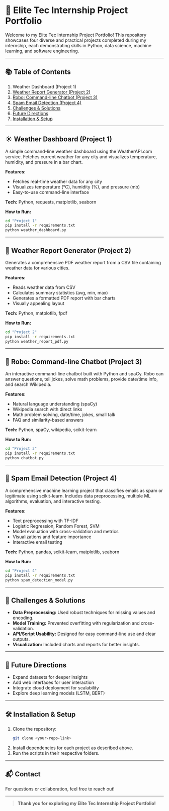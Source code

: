 # 🌟 Elite Tec Internship Project Portfolio

Welcome to my Elite Tec Internship Project Portfolio! This repository showcases four diverse and practical projects completed during my internship, each demonstrating skills in Python, data science, machine learning, and software engineering.

---

## 📚 Table of Contents
1. Weather Dashboard (Project 1)
2. [Weather Report Generator (Project 2)](#weather-report-generator-project-2)
3. [Robo: Command-line Chatbot (Project 3)](#robo-command-line-chatbot-project-3)
4. [Spam Email Detection (Project 4)](#spam-email-detection-project-4)
5. [Challenges & Solutions](#challenges--solutions)
6. [Future Directions](#future-directions)
7. [Installation & Setup](#installation--setup)

---

## ☀️ Weather Dashboard (Project 1)
A simple command-line weather dashboard using the WeatherAPI.com service. Fetches current weather for any city and visualizes temperature, humidity, and pressure in a bar chart.

**Features:**
- Fetches real-time weather data for any city
- Visualizes temperature (°C), humidity (%), and pressure (mb)
- Easy-to-use command-line interface

**Tech:** Python, requests, matplotlib, seaborn

**How to Run:**
```sh
cd "Project 1"
pip install -r requirements.txt
python weather_dashboard.py
```

---

## 📄 Weather Report Generator (Project 2)
Generates a comprehensive PDF weather report from a CSV file containing weather data for various cities.

**Features:**
- Reads weather data from CSV
- Calculates summary statistics (avg, min, max)
- Generates a formatted PDF report with bar charts
- Visually appealing layout

**Tech:** Python, matplotlib, fpdf

**How to Run:**
```sh
cd "Project 2"
pip install -r requirements.txt
python weather_report_pdf.py
```

---

## 🤖 Robo: Command-line Chatbot (Project 3)
An interactive command-line chatbot built with Python and spaCy. Robo can answer questions, tell jokes, solve math problems, provide date/time info, and search Wikipedia.

**Features:**
- Natural language understanding (spaCy)
- Wikipedia search with direct links
- Math problem solving, date/time, jokes, small talk
- FAQ and similarity-based answers

**Tech:** Python, spaCy, wikipedia, scikit-learn

**How to Run:**
```sh
cd "Project 3"
pip install -r requirements.txt
python chatbot.py
```

---

## 📧 Spam Email Detection (Project 4)
A comprehensive machine learning project that classifies emails as spam or legitimate using scikit-learn. Includes data preprocessing, multiple ML algorithms, evaluation, and interactive testing.

**Features:**
- Text preprocessing with TF-IDF
- Logistic Regression, Random Forest, SVM
- Model evaluation with cross-validation and metrics
- Visualizations and feature importance
- Interactive email testing

**Tech:** Python, pandas, scikit-learn, matplotlib, seaborn

**How to Run:**
```sh
cd "Project 4"
pip install -r requirements.txt
python spam_detection_model.py
```

---

## 🚀 Challenges & Solutions
- **Data Preprocessing:** Used robust techniques for missing values and encoding.
- **Model Training:** Prevented overfitting with regularization and cross-validation.
- **API/Script Usability:** Designed for easy command-line use and clear outputs.
- **Visualization:** Included charts and reports for better insights.

---

## 🔮 Future Directions
- Expand datasets for deeper insights
- Add web interfaces for user interaction
- Integrate cloud deployment for scalability
- Explore deep learning models (LSTM, BERT)

---

## 🛠️ Installation & Setup
1. Clone the repository:
   ```sh
   git clone <your-repo-link>
   ```
2. Install dependencies for each project as described above.
3. Run the scripts in their respective folders.

---

## 📬 Contact
For questions or collaboration, feel free to reach out!

---

> **Thank you for exploring my Elite Tec Internship Project Portfolio!**
 

